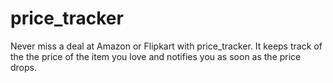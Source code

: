 # price_tracker
Never miss a deal at Amazon or Flipkart with price_tracker. It keeps track of the the price of the item you love and notifies you as soon as the price drops.
